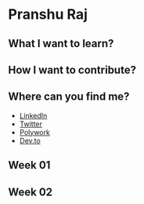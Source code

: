# Pranshu Raj
<!---
 Add a 2-3 lines of introduction
 --->

## What I want to learn?
<!--- 
* Add few bullet points 
---> 

## How I want to contribute?
<!--- 
* Add few bullet points 
---> 

## Where can you find me?
<!--- 
Update your social handles, blogs, and useful URLs
---> 
* [LinkedIn](https://www.linkedin.com/in/pranshu-raj-961a49183/)
* [Twitter](https://twitter.com/iampranshu_raj)
* [Polywork](https://www.polywork.com/pranshu_raj)
* [Dev.to](https://dev.to/pranshuraj)


## Week 01

<!--- 
update key learnings, contributions, achievements, objectives, and progress
---> 

<!--- Example
* Created a new [dashboard] that helps .... 
* 
---> 

## Week 02

